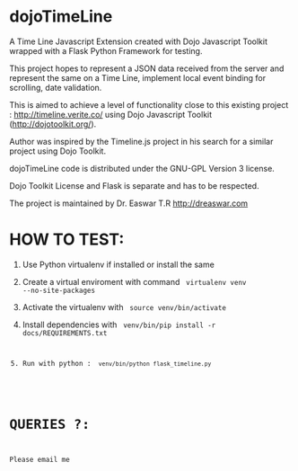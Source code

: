 dojoTimeLine
============

A Time Line Javascript Extension created with Dojo Javascript Toolkit wrapped with a Flask Python Framework for testing.

This project hopes to represent a JSON data received from the server and represent the same on a Time Line, 
implement local event binding for scrolling, date validation.   
  

This is aimed to achieve a level of functionality close to this existing project : http://timeline.verite.co/ 
using Dojo Javascript Toolkit (http://dojotoolkit.org/).

Author was inspired by the Timeline.js project in his search for a similar project using Dojo Toolkit.

dojoTimeLine code is distributed under the GNU-GPL Version 3 license. 

Dojo Toolkit License and Flask is separate and has to be respected. 

The project is maintained by Dr. Easwar T.R http://dreaswar.com


HOW TO TEST:  
============  

1. Use Python virtualenv if installed or install the same  

2. Create a virtual enviroment with command <code> virtualenv venv --no-site-packages </code>  

3. Activate the virtualenv with <code> source venv/bin/activate </code>  

4. Install dependencies with <code> venv/bin/pip install -r docs/REQUIREMENTS.txt  

5. Run with python : <code> venv/bin/python flask_timeline.py </code>  



QUERIES ?:  
==========

Please email me 


